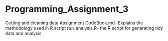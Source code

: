 # Programming_Assignment_3
Getting and cleaning data Assignment
CodeBook.md- Explains the methodology used in R script
run_analysis.R- the R script for generating tidy data and analysis
